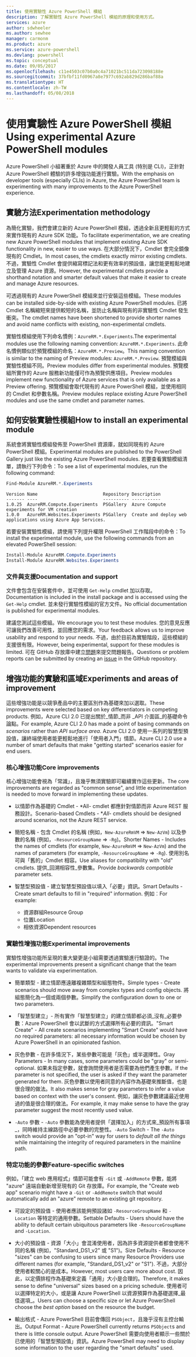 ```yaml
---
title: 使用實驗性 Azure PowerShell 模組
description: 了解實驗性 Azure PowerShell 模組的原理和使用方式。
services: azure
author: sdwheeler
ms.author: sewhee
manager: carmonm
ms.product: azure
ms.service: azure-powershell
ms.devlang: powershell
ms.topic: conceptual
ms.date: 09/05/2017
ms.openlocfilehash: c11e4503c07b0a0c4a71021bc511da723098188e
ms.sourcegitcommit: 37bfbf11fd0967a8e7977c692ab829d286baf88a
ms.translationtype: HT
ms.contentlocale: zh-TW
ms.lasthandoff: 05/08/2018
---
```

# <a name="using-experimental-azure-powershell-modules"></a><span data-ttu-id="5197e-103">使用實驗性 Azure PowerShell 模組</span><span class="sxs-lookup"><span data-stu-id="5197e-103">Using experimental Azure PowerShell modules</span></span>

<span data-ttu-id="5197e-104">Azure PowerShell 小組著重於 Azure 中的開發人員工具 (特別是 CLI)，正針對 Azure PowerShell 體驗的許多增強功能進行實驗。</span><span class="sxs-lookup"><span data-stu-id="5197e-104">With the emphasis on developer tools (especially CLIs) in Azure, the Azure PowerShell team is experimenting with many improvements to the Azure PowerShell experience.</span></span>

## <a name="experimentation-methodology"></a><span data-ttu-id="5197e-105">實驗方法</span><span class="sxs-lookup"><span data-stu-id="5197e-105">Experimentation methodology</span></span>

<span data-ttu-id="5197e-106">為簡化實驗，我們會建立新的 Azure PowerShell 模組，透過全新且更輕鬆的方式來實作現有的 Azure SDK 功能。</span><span class="sxs-lookup"><span data-stu-id="5197e-106">To facilitate experimentation, we are creating new Azure PowerShell modules that implement existing Azure SDK functionality in new, easier to use ways.</span></span> <span data-ttu-id="5197e-107">在大部分情況下，Cmdlet 會完全鏡像現有的 Cmdlet。</span><span class="sxs-lookup"><span data-stu-id="5197e-107">In most cases, the cmdlets exactly mirror existing cmdlets.</span></span> <span data-ttu-id="5197e-108">不過，實驗性 Cmdlet 會提供縮寫標記法和更有效率的預設值，讓您能更輕鬆地建立及管理 Azure 資源。</span><span class="sxs-lookup"><span data-stu-id="5197e-108">However, the experimental cmdlets provide a shorthand notation and smarter default values that make it easier to create and manage Azure resources.</span></span>

<span data-ttu-id="5197e-109">可透過現有的 Azure PowerShell 模組來並行安裝這些模組。</span><span class="sxs-lookup"><span data-stu-id="5197e-109">These modules can be installed side-by-side with existing Azure PowerShell modules.</span></span> <span data-ttu-id="5197e-110">已將 Cmdlet 名稱縮短來提供較短的名稱，並防止名稱與現有的非實驗性 Cmdlet 發生衝突。</span><span class="sxs-lookup"><span data-stu-id="5197e-110">The cmdlet names have been shortened to provide shorter names and avoid name conflicts with existing, non-experimental cmdlets.</span></span>

<span data-ttu-id="5197e-111">實驗性模組使用下列命名慣例：`AzureRM.*.Experiments`.</span><span class="sxs-lookup"><span data-stu-id="5197e-111">The experimental modules use the following naming convention: `AzureRM.*.Experiments`.</span></span> <span data-ttu-id="5197e-112">此命名慣例類似於預覽模組的命名：`AzureRM.*.Preview`。</span><span class="sxs-lookup"><span data-stu-id="5197e-112">This naming convention is similar to the naming of Preview modules: `AzureRM.*.Preview`.</span></span> <span data-ttu-id="5197e-113">預覽模組與實驗性模組不同。</span><span class="sxs-lookup"><span data-stu-id="5197e-113">Preview modules differ from experimental modules.</span></span> <span data-ttu-id="5197e-114">預覽模組所實作的 Azure 服務新功能僅可作為預覽供應項目。</span><span class="sxs-lookup"><span data-stu-id="5197e-114">Preview modules implement new functionality of Azure services that is only available as a Preview offering.</span></span> <span data-ttu-id="5197e-115">預覽模組會取代現有的 Azure PowerShell 模組，並使用相同的 Cmdlet 和參數名稱。</span><span class="sxs-lookup"><span data-stu-id="5197e-115">Preview modules replace existing Azure PowerShell modules and use the same cmdlet and parameter names.</span></span>

## <a name="how-to-install-an-experimental-module"></a><span data-ttu-id="5197e-116">如何安裝實驗性模組</span><span class="sxs-lookup"><span data-stu-id="5197e-116">How to install an experimental module</span></span>

<span data-ttu-id="5197e-117">系統會將實驗性模組發佈至 PowerShell 資源庫，就如同現有的 Azure PowerShell 模組。</span><span class="sxs-lookup"><span data-stu-id="5197e-117">Experimental modules are published to the PowerShell Gallery just like the existing Azure PowerShell modules.</span></span> <span data-ttu-id="5197e-118">若要查看實驗模組清單，請執行下列命令：</span><span class="sxs-lookup"><span data-stu-id="5197e-118">To see a list of experimental modules, run the following command:</span></span>

```powershell
Find-Module AzureRM.*.Experiments
```

```Output
Version Name                         Repository Description
------- ----                         ---------- -----------
1.0.25  AzureRM.Compute.Experiments  PSGallery  Azure Compute experiments for VM creation
1.0.0   AzureRM.Websites.Experiments PSGallery  Create and deploy web applications using Azure App Services.
```

<span data-ttu-id="5197e-119">若要安裝實驗性模組，請使用下列提升權限 PowerShell 工作階段中的命令：</span><span class="sxs-lookup"><span data-stu-id="5197e-119">To install the experimental module, use the following commands from an elevated PowerShell session:</span></span>

```powershell
Install-Module AzureRM.Compute.Experiments
Install-Module AzureRM.Websites.Experiments
```

### <a name="documentation-and-support"></a><span data-ttu-id="5197e-120">文件與支援</span><span class="sxs-lookup"><span data-stu-id="5197e-120">Documentation and support</span></span>

<span data-ttu-id="5197e-121">文件會包含在安裝套件中，並可使用 `Get-Help` cmdlet 加以存取。</span><span class="sxs-lookup"><span data-stu-id="5197e-121">Documentation is included in the install package and is accessed using the `Get-Help` cmdlet.</span></span> <span data-ttu-id="5197e-122">並未發行實驗性模組的官方文件。</span><span class="sxs-lookup"><span data-stu-id="5197e-122">No official documentation is published for experimental modules.</span></span>

<span data-ttu-id="5197e-123">建議您測試這些模組。</span><span class="sxs-lookup"><span data-stu-id="5197e-123">We encourage you to test these modules.</span></span> <span data-ttu-id="5197e-124">您的意見反應可讓我們改善可用性，並回應您的需求。</span><span class="sxs-lookup"><span data-stu-id="5197e-124">Your feedback allows us to improve usability and respond to your needs.</span></span> <span data-ttu-id="5197e-125">不過，由於目前為實驗階段，這些模組的支援很有限。</span><span class="sxs-lookup"><span data-stu-id="5197e-125">However, being experimental, support for these modules is limited.</span></span> <span data-ttu-id="5197e-126">可在 GitHub 存放庫中建立[問題](https://github.com/Azure/azure-powershell/issues)來提交問題報告。</span><span class="sxs-lookup"><span data-stu-id="5197e-126">Questions or problem reports can be submitted by creating an [issue](https://github.com/Azure/azure-powershell/issues) in the GitHub repository.</span></span>

## <a name="experiments-and-areas-of-improvement"></a><span data-ttu-id="5197e-127">增強功能的實驗和區域</span><span class="sxs-lookup"><span data-stu-id="5197e-127">Experiments and areas of improvement</span></span>

<span data-ttu-id="5197e-128">這些增強功能是以競爭產品中的主要區別作為基礎來加以選取。</span><span class="sxs-lookup"><span data-stu-id="5197e-128">These improvements were selected based on key differentiators in competing products.</span></span> <span data-ttu-id="5197e-129">例如，Azure CLI 2.0 已提出關於_情節_而非 _API 介面區_的基礎命令論點。</span><span class="sxs-lookup"><span data-stu-id="5197e-129">For example, Azure CLI 2.0 has made a point of basing commands on _scenarios_ rather than _API surface area_.</span></span>
<span data-ttu-id="5197e-130">Azure CLI 2.0 使用一系列的智慧型預設值，讓終端使用者能更輕鬆地進行「使用者入門」情節。</span><span class="sxs-lookup"><span data-stu-id="5197e-130">Azure CLI 2.0 use a number of smart defaults that make "getting started" scenarios easier for end users.</span></span>

### <a name="core-improvements"></a><span data-ttu-id="5197e-131">核心增強功能</span><span class="sxs-lookup"><span data-stu-id="5197e-131">Core improvements</span></span>

<span data-ttu-id="5197e-132">核心增強功能會視為「常識」，且幾乎無須實驗即可繼續實作這些更新。</span><span class="sxs-lookup"><span data-stu-id="5197e-132">The core improvements are regarded as "common sense", and little experimentation is needed to move forward in implementing these updates.</span></span>

- <span data-ttu-id="5197e-133">以情節作為基礎的 Cmdlet - \*All- cmdlet 都應針對情節而非 Azure REST 服務設計。</span><span class="sxs-lookup"><span data-stu-id="5197e-133">Scenario-based Cmdlets - \**All*- cmdlets should be designed around scenarios, not the Azure REST service.</span></span>

- <span data-ttu-id="5197e-134">簡短名稱 - 包含 Cmdlet 的名稱 (例如，`New-AzureRmVM` => `New-AzVm`) 以及參數的名稱 (例如，`-ResourceGroupName` => `-Rg`)。</span><span class="sxs-lookup"><span data-stu-id="5197e-134">Shorter Names - Includes the names of cmdlets (for example, `New-AzureRmVM` => `New-AzVm`) and the names of parameters (for example, `-ResourceGroupName` => `-Rg`).</span></span> <span data-ttu-id="5197e-135">使用別名可與「舊的」Cmdlet 相容。</span><span class="sxs-lookup"><span data-stu-id="5197e-135">Use aliases for compatibility with "old" cmdlets.</span></span> <span data-ttu-id="5197e-136">提供_回溯相容性_參數集。</span><span class="sxs-lookup"><span data-stu-id="5197e-136">Provide _backwards compatible_ parameter sets.</span></span>

- <span data-ttu-id="5197e-137">智慧型預設值 - 建立智慧型預設值以填入「必要」資訊。</span><span class="sxs-lookup"><span data-stu-id="5197e-137">Smart Defaults - Create smart defaults to fill in "required" information.</span></span> <span data-ttu-id="5197e-138">例如︰</span><span class="sxs-lookup"><span data-stu-id="5197e-138">For example:</span></span>
  - <span data-ttu-id="5197e-139">資源群組</span><span class="sxs-lookup"><span data-stu-id="5197e-139">Resource Group</span></span>
  - <span data-ttu-id="5197e-140">位置</span><span class="sxs-lookup"><span data-stu-id="5197e-140">Location</span></span>
  - <span data-ttu-id="5197e-141">相依資源</span><span class="sxs-lookup"><span data-stu-id="5197e-141">Dependent resources</span></span>

### <a name="experimental-improvements"></a><span data-ttu-id="5197e-142">實驗性增強功能</span><span class="sxs-lookup"><span data-stu-id="5197e-142">Experimental improvements</span></span>

<span data-ttu-id="5197e-143">實驗性增強功能所呈現的重大變更是小組需要透過實驗進行驗證的。</span><span class="sxs-lookup"><span data-stu-id="5197e-143">The experimental improvements present a significant change that the team wants to validate via experimentation.</span></span>

- <span data-ttu-id="5197e-144">簡單類型 - 建立情節應遠離複雜類型和組態物件。</span><span class="sxs-lookup"><span data-stu-id="5197e-144">Simple types - Create scenarios should move away from complex types and config objects.</span></span> <span data-ttu-id="5197e-145">將組態簡化為一個或兩個參數。</span><span class="sxs-lookup"><span data-stu-id="5197e-145">Simplify the configuration down to one or two parameters.</span></span>

- <span data-ttu-id="5197e-146">「智慧型建立」- 所有實作「智慧型建立」的建立情節都必須_沒有_必要參數：Azure PowerShell 會以武斷的方式選擇所有必要的資訊。</span><span class="sxs-lookup"><span data-stu-id="5197e-146">"Smart Create" - All create scenarios implementing "Smart Create" would have _no_ required parameters: all necessary information would be chosen by Azure PowerShell in an opinionated fashion.</span></span>

- <span data-ttu-id="5197e-147">灰色參數 - 在許多情況下，某些參數可能是「灰色」或半選擇性。</span><span class="sxs-lookup"><span data-stu-id="5197e-147">Gray Parameters - In many cases, some parameters could be "gray" or semi-optional.</span></span> <span data-ttu-id="5197e-148">如果未指定參數，就會詢問使用者是否需要為他們產生參數。</span><span class="sxs-lookup"><span data-stu-id="5197e-148">If the parameter is not specified, the user is asked if they want the parameter generated for them.</span></span> <span data-ttu-id="5197e-149">灰色參數以使用者同意的內容作為基礎來推斷值，也是很合理的做法。</span><span class="sxs-lookup"><span data-stu-id="5197e-149">It also makes sense for gray parameters to infer a value based on context with the user's consent.</span></span>
  <span data-ttu-id="5197e-150">例如，讓灰色參數建議最近使用過的值是很合理的做法。</span><span class="sxs-lookup"><span data-stu-id="5197e-150">For example, it may make sense to have the gray parameter suggest the most recently used value.</span></span>

- <span data-ttu-id="5197e-151">`-Auto` 參數 - `-Auto` 參數能為使用者提供「選擇加入」的方式來_預設所有事項_，同時維持主線路徑中必要參數的完整性。</span><span class="sxs-lookup"><span data-stu-id="5197e-151">`-Auto` Switch - The `-Auto` switch would provide an "opt-in" way for users to _default all the things_ while maintaining the integrity of required parameters in the mainline path.</span></span>

### <a name="feature-specific-switches"></a><span data-ttu-id="5197e-152">特定功能的參數</span><span class="sxs-lookup"><span data-stu-id="5197e-152">Feature-specific switches</span></span>

<span data-ttu-id="5197e-153">例如，「建立 web 應用程式」情節可能會有 `-Git` 或 `-AddRemote` 參數，能將 "azure" 遠端自動新增至現有的 Git 存放庫。</span><span class="sxs-lookup"><span data-stu-id="5197e-153">For example, the "Create web app" scenario might have a `-Git` or `-AddRemote` switch that would automatically add an "azure" remote to an existing git repository.</span></span>

- <span data-ttu-id="5197e-154">可設定的預設值 - 使用者應該能夠預設諸如 `-ResourceGroupName` 和 `-Location` 等特定的通用參數。</span><span class="sxs-lookup"><span data-stu-id="5197e-154">Settable Defaults - Users should have the ability to default certain ubiquitous parameters like `-ResourceGroupName` and `-Location`.</span></span>

- <span data-ttu-id="5197e-155">大小的預設值 - 資源「大小」會混淆使用者，因為許多資源提供者都會使用不同的名稱 (例如，"Standard\_DS1\_v2" 或 "S1")。</span><span class="sxs-lookup"><span data-stu-id="5197e-155">Size Defaults - Resource "sizes" can be confusing to users since many Resource Providers use different names (for example, "Standard\_DS1\_v2" or "S1").</span></span> <span data-ttu-id="5197e-156">不過，大部分使用者較關心的是成本。</span><span class="sxs-lookup"><span data-stu-id="5197e-156">However, most users care more about cost.</span></span> <span data-ttu-id="5197e-157">因此，以定價排程作為基礎來定義「通用」大小是合理的。</span><span class="sxs-lookup"><span data-stu-id="5197e-157">Therefore, it makes sense to define "universal" sizes based on a pricing schedule.</span></span> <span data-ttu-id="5197e-158">使用者可以選擇特定的大小，或是讓 Azure PowerShell 以資源預算作為基礎選擇_最佳選項_。</span><span class="sxs-lookup"><span data-stu-id="5197e-158">Users can choose a specific size or let Azure PowerShell choose the _best option_ based on the resource the budget.</span></span>

- <span data-ttu-id="5197e-159">輸出格式 - Azure PowerShell 目前會傳回 `PSObject`，且幾乎沒有主控台輸出。</span><span class="sxs-lookup"><span data-stu-id="5197e-159">Output Format - Azure PowerShell currently returns `PSObject`s and there is little console output.</span></span> <span data-ttu-id="5197e-160">Azure PowerShell 需要向使用者顯示一些關於已使用的「智慧型預設值」資訊。</span><span class="sxs-lookup"><span data-stu-id="5197e-160">Azure PowerShell may need to display some information to the user regarding the "smart defaults" used.</span></span>
